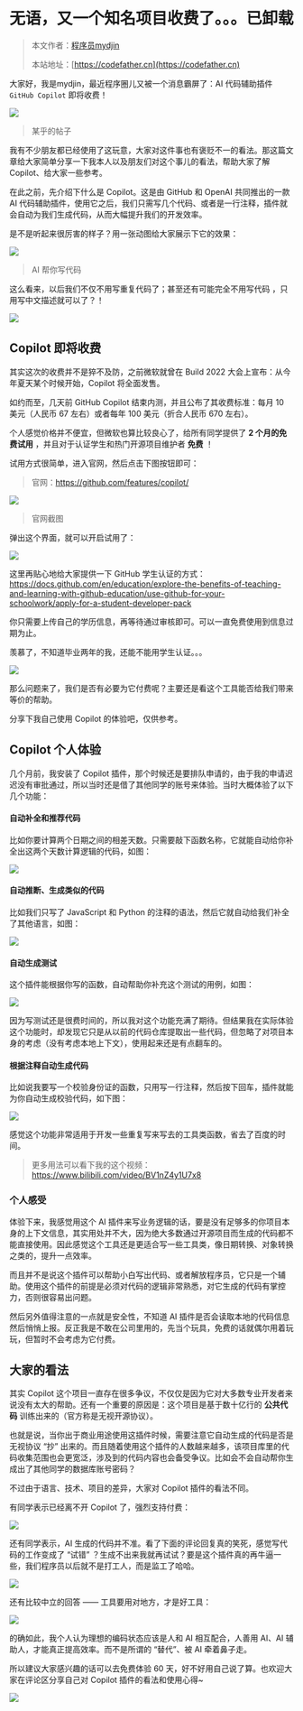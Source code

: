 # 无语，又一个知名项目收费了。。。已卸载

> 本文作者：[程序员mydjin](https://yuyuanweb.feishu.cn/wiki/Abldw5WkjidySxkKxU2cQdAtnah)
>
> 本站地址：[https://codefather.cn](https://codefather.cn)

大家好，我是mydjin，最近程序圈儿又被一个消息霸屏了：AI 代码辅助插件 `GitHub Copilot` 即将收费！

![](https://pic.yupi.icu/5563/202311091237588.png)

> 某乎的帖子

我有不少朋友都已经使用了这玩意，大家对这件事也有褒贬不一的看法。那这篇文章给大家简单分享一下我本人以及朋友们对这个事儿的看法，帮助大家了解 Copilot、给大家一些参考。

在此之前，先介绍下什么是 Copilot。这是由 GitHub 和 OpenAI 共同推出的一款 AI 代码辅助插件，使用它之后，我们只需写几个代码、或者是一行注释，插件就会自动为我们生成代码，从而大幅提升我们的开发效率。

是不是听起来很厉害的样子？用一张动图给大家展示下它的效果：

![](https://pic.yupi.icu/5563/202311091237609.gif)

> AI 帮你写代码

这么看来，以后我们不仅不用写重复代码了；甚至还有可能完全不用写代码 ，只用写中文描述就可以了？！

![](https://pic.yupi.icu/5563/202311091237630.png)

## Copilot 即将收费

其实这次的收费并不是猝不及防，之前微软就曾在 Build 2022 大会上宣布：从今年夏天某个时候开始，Copilot 将全面发售。

如约而至，几天前 GitHub Copilot 结束内测，并且公布了其收费标准：每月 10 美元（人民币 67 左右）或者每年 100 美元（折合人民币 670 左右）。

个人感觉价格并不便宜，但微软也算比较良心了，给所有同学提供了 **2 个月的免费试用** ，并且对于认证学生和热门开源项目维护者 **免费** ！

试用方式很简单，进入官网，然后点击下图按钮即可：

> 官网：https://github.com/features/copilot/

![](https://pic.yupi.icu/5563/202311091237615.png)

> 官网截图

弹出这个界面，就可以开启试用了：

![](https://pic.yupi.icu/5563/202311091237625.png)

这里再贴心地给大家提供一下 GitHub 学生认证的方式：https://docs.github.com/en/education/explore-the-benefits-of-teaching-and-learning-with-github-education/use-github-for-your-schoolwork/apply-for-a-student-developer-pack

你只需要上传自己的学历信息，再等待通过审核即可。可以一直免费使用到信息过期为止。

羡慕了，不知道毕业两年的我，还能不能用学生认证。。。

![](https://pic.yupi.icu/5563/202311091237605.png)

那么问题来了，我们是否有必要为它付费呢？主要还是看这个工具能否给我们带来等价的帮助。

分享下我自己使用 Copilot 的体验吧，仅供参考。

## Copilot 个人体验

几个月前，我安装了 Copilot 插件，那个时候还是要排队申请的，由于我的申请迟迟没有审批通过，所以当时还是借了其他同学的账号来体验。当时大概体验了以下几个功能：

#### 自动补全和推荐代码

比如你要计算两个日期之间的相差天数。只需要敲下函数名称，它就能自动给你补全出这两个天数计算逻辑的代码，如图：

![](https://pic.yupi.icu/5563/202311091237153.png)

#### 自动推断、生成类似的代码

比如我们只写了 JavaScript 和 Python 的注释的语法，然后它就自动给我们补全了其他语言，如图：

![](https://pic.yupi.icu/5563/202311091237164.png)

#### 自动生成测试

这个插件能根据你写的函数，自动帮助你补充这个测试的用例，如图：

![](https://pic.yupi.icu/5563/202311091237177.png)

因为写测试还是很费时间的，所以我对这个功能充满了期待。但结果我在实际体验这个功能时，却发现它只是从以前的代码仓库提取出一些代码，但忽略了对项目本身的考虑（没有考虑本地上下文），使用起来还是有点翻车的。

#### 根据注释自动生成代码

比如说我要写一个校验身份证的函数，只用写一行注释，然后按下回车，插件就能为你自动生成校验代码，如下图：

![](https://pic.yupi.icu/5563/202311091237186.png)

感觉这个功能非常适用于开发一些重复写来写去的工具类函数，省去了百度的时间。

> 更多用法可以看下我的这个视频：https://www.bilibili.com/video/BV1nZ4y1U7x8

### **个人感受**

体验下来，我感觉用这个 AI 插件来写业务逻辑的话，要是没有足够多的你项目本身的上下文信息，其实用处并不大，因为绝大多数通过开源项目而生成的代码都不能直接使用。因此感觉这个工具还是更适合写一些工具类，像日期转换、对象转换之类的，提升一点效率。

而且并不是说这个插件可以帮助小白写出代码、或者解放程序员，它只是一个辅助。使用这个插件的前提是必须对代码的逻辑非常熟悉，对它生成的代码有掌控力，否则很容易出问题。

然后另外值得注意的一点就是安全性，不知道 AI 插件是否会读取本地的代码信息然后悄悄上报。反正我是不敢在公司里用的，先当个玩具，免费的话就偶尔用着玩玩，但暂时不会考虑为它付费。

## 大家的看法

其实 Copilot 这个项目一直存在很多争议，不仅仅是因为它对大多数专业开发者来说没有太大的帮助。还有一个重要的原因是：这个项目是基于数十亿行的 **公共代码** 训练出来的（官方称是无视开源协议）。

也就是说，当你出于商业用途使用这插件时候，需要注意它自动生成的代码是否是无视协议 “抄” 出来的。而且随着使用这个插件的人数越来越多，该项目库里的代码收集范围也会更宽泛，涉及到的代码内容也会备受争议。比如会不会自动帮你生成出了其他同学的数据库账号密码？

不过由于语言、技术、项目的差异，大家对 Copilot 插件的看法不同。

有同学表示已经离不开 Copilot 了，强烈支持付费：

![](https://pic.yupi.icu/5563/202311091237197.png)

还有同学表示，AI 生成的代码并不准。看了下面的评论回复真的笑死，感觉写代码的工作变成了 “试错” ？生成不出来我就再试试？要是这个插件真的再牛逼一些，我们程序员以后就不是打工人，而是监工了哈哈。

![](https://pic.yupi.icu/5563/202311091237223.png)

还有比较中立的回答 —— 工具要用对地方，才是好工具：

![](https://pic.yupi.icu/5563/202311091237725.png)

的确如此，我个人认为理想的编码状态应该是人和 AI 相互配合，人善用 AI、AI 辅助人，才能真正提高效率。而不是所谓的 “替代”、被 AI 牵着鼻子走。

所以建议大家感兴趣的话可以去免费体验 60 天，好不好用自己说了算。也欢迎大家在评论区分享自己对 Copilot 插件的看法和使用心得~

![](https://pic.yupi.icu/5563/202311091237690.jpeg)